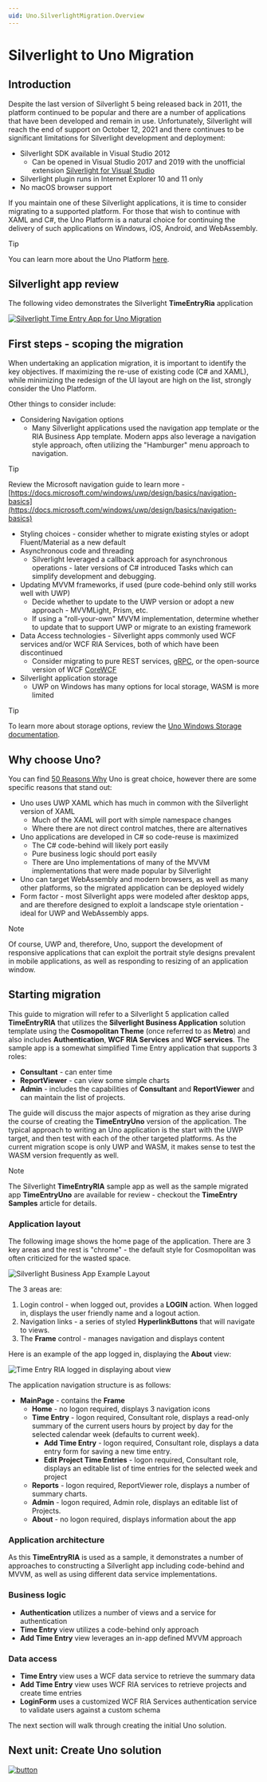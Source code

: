 ```yaml
---
uid: Uno.SilverlightMigration.Overview
---
```


# Silverlight to Uno Migration

## Introduction

Despite the last version of Silverlight 5 being released back in 2011, the platform continued to be popular and there are a number of applications that have been developed and remain in use. Unfortunately, Silverlight will reach the end of support on October 12, 2021 and there continues to be significant limitations for Silverlight development and deployment:

* Silverlight SDK available in Visual Studio 2012
  * Can be opened in Visual Studio 2017 and 2019 with the unofficial extension [Silverlight for Visual Studio](https://marketplace.visualstudio.com/items?itemName=RamiAbughazaleh.SilverlightProjectSystem)
* Silverlight plugin runs in Internet Explorer 10 and 11 only
* No macOS browser support

If you maintain one of these Silverlight applications, it is time to consider migrating to a supported platform. For those that wish to continue with XAML and C#, the Uno Platform is a natural choice for continuing the delivery of such applications on Windows, iOS, Android, and WebAssembly.

> [!TIP]
> You can learn more about the Uno Platform [here](https://platform.uno/docs/articles/intro.html).

## Silverlight app review

The following video demonstrates the Silverlight **TimeEntryRia** application

[![Silverlight Time Entry App for Uno Migration](http://img.youtube.com/vi/EtpO9JJ7kwY/0.jpg)](https://youtu.be/EtpO9JJ7kwY "Silverlight Time Entry App for Uno Migration")

## First steps - scoping the migration

When undertaking an application migration, it is important to identify the key objectives. If maximizing the re-use of existing code (C# and XAML), while minimizing the redesign of the UI layout are high on the list, strongly consider the Uno Platform.

Other things to consider include:

* Considering Navigation options
  * Many Silverlight applications used the navigation app template or the RIA Business App template. Modern apps also leverage a navigation style approach, often utilizing the "Hamburger" menu approach to navigation.

> [!TIP]
> Review the Microsoft navigation guide to learn more - [https://docs.microsoft.com/windows/uwp/design/basics/navigation-basics](https://docs.microsoft.com/windows/uwp/design/basics/navigation-basics)

* Styling choices - consider whether to migrate existing styles or adopt Fluent/Material as a new default
* Asynchronous code and threading
  * Silverlight leveraged a callback approach for asynchronous operations - later versions of C# introduced Tasks which can simplify development and debugging.
* Updating MVVM frameworks, if used (pure code-behind only still works well with UWP)
  * Decide whether to update to the UWP version or adopt a new approach - MVVMLight, Prism, etc.
  * If using a "roll-your-own" MVVM implementation, determine whether to update that to support UWP or migrate to an existing framework
* Data Access technologies - Silverlight apps commonly used WCF services and/or WCF RIA Services, both of which have been discontinued
  * Consider migrating to pure REST services, [gRPC](https://grpc.io/), or the  open-source version of WCF [CoreWCF](https://github.com/CoreWCF/CoreWCF)
* Silverlight application storage
  * UWP on Windows has many options for local storage, WASM is more limited

> [!TIP]
> To learn more about storage options, review the [Uno Windows Storage documentation](https://platform.uno/docs/articles/features/windows-storage.html).

## Why choose Uno?

You can find [50  Reasons Why](https://platform.uno/blog/50-reasons-to-use-uno-platform-for-your-next-project/) Uno is great choice, however there are some specific reasons that stand out:

* Uno uses UWP XAML which has much in common with the Silverlight version of XAML
  * Much of the XAML will port with simple namespace changes
  * Where there are not direct control matches, there are alternatives
* Uno applications are developed in C# so code-reuse is maximized
  * The C# code-behind will likely port easily
  * Pure business logic should port easily
  * There are Uno implementations of many of the MVVM implementations that were made popular by Silverlight
* Uno can target WebAssembly and modern browsers, as well as many other platforms, so the migrated application can be deployed widely
* Form factor - most Silverlight apps were modeled after desktop apps, and are therefore designed to exploit a landscape style orientation - ideal for UWP and WebAssembly apps.

 > [!NOTE]
 > Of course, UWP and, therefore, Uno, support the development of responsive applications that can exploit the portrait style designs prevalent in mobile applications, as well as responding to resizing of an application window.

## Starting migration

This guide to migration will refer to a Silverlight 5 application called **TimeEntryRIA** that utilizes the **Silverlight Business Application** solution template using the **Cosmopolitan Theme** (once referred to as **Metro**) and also includes **Authentication**, **WCF RIA Services** and **WCF services**. The sample app is a somewhat simplified Time Entry application that supports 3 roles:

* **Consultant** - can enter time
* **ReportViewer** - can view some simple charts
* **Admin** - includes the capabilities of **Consultant** and **ReportViewer** and can maintain the list of projects.

The guide will discuss the major aspects of migration as they arise during the course of creating the **TimeEntryUno** version of the application. The typical approach to writing an Uno application is the start with the UWP target, and then test with each of the other targeted platforms. As the current migration scope is only UWP and WASM, it makes sense to test the WASM version frequently as well.

> [!NOTE]
> The Silverlight **TimeEntryRIA** sample app as well as the sample migrated app **TimeEntryUno** are available for review - checkout the **TimeEntry Samples** article for details.

### Application layout

The following image shows the home page of the application. There are 3 key areas and the rest is "chrome" - the default style for Cosmopolitan was often criticized for the wasted space.

![Silverlight Business App Example Layout](assets/SilverlightBusinessApp.png)

The 3 areas are:

1. Login control - when logged out, provides a **LOGIN** action. When logged in, displays the user friendly name and a logout action.
2. Navigation links - a series of styled **HyperlinkButtons** that will navigate to views.
3. The **Frame** control - manages navigation and displays content

Here is an example of the app logged in, displaying the **About** view:

![Time Entry RIA logged in displaying about view](assets/TimeEntryRia-LoggedInAbout.png)

The application navigation structure is as follows:

* **MainPage** - contains the **Frame**
  * **Home** - no logon required, displays 3 navigation icons
  * **Time Entry** - logon required, Consultant role, displays a read-only summary of the current users hours by project by day for the selected calendar week (defaults to current week).
    * **Add Time Entry** - logon required, Consultant role, displays a data entry form for saving a new time entry.
    * **Edit Project Time Entries** - logon required, Consultant role, displays an editable list of time entries for the selected week and project
  * **Reports** - logon required, ReportViewer role, displays a number of summary charts.
  * **Admin** - logon required, Admin role, displays an editable list of Projects.
  * **About** - no logon required, displays information about the app

### Application architecture

As this **TimeEntryRIA** is used as a sample, it demonstrates a number of approaches to constructing a Silverlight app including code-behind and MVVM, as well as using different data service implementations.

### Business logic

* **Authentication** utilizes a number of views and a service for authentication
* **Time Entry** view utilizes a code-behind only approach
* **Add Time Entry** view leverages an in-app defined MVVM approach

### Data access

* **Time Entry** view uses a WCF data service to retrieve the summary data
* **Add Time Entry** view uses WCF RIA services to retrieve projects and create time entries
* **LoginForm** uses a customized WCF RIA Services authentication service to validate users against a custom schema

The next section will walk through creating the initial Uno solution.

## Next unit: Create Uno solution

[![button](assets/NextButton.png)](01-create-uno-solution.md)
